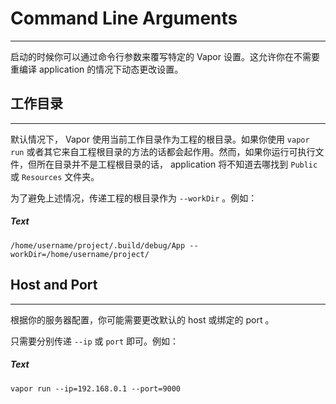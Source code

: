 # Command Line Arguments
---
启动的时候你可以通过命令行参数来覆写特定的 Vapor 设置。这允许你在不需要重编译 application 的情况下动态更改设置。

## 工作目录
---
默认情况下， Vapor 使用当前工作目录作为工程的根目录。如果你使用 ```vapor run``` 或者其它来自工程根目录的方法的话都会起作用。然而，如果你运行可执行文件，但所在目录并不是工程根目录的话， application 将不知道去哪找到 ```Public``` 或 ```Resources``` 文件夹。

为了避免上述情况，传递工程的根目录作为 ```--workDir``` 。例如：

##### Text
```
/home/username/project/.build/debug/App --workDir=/home/username/project/
```

## Host and Port
---
根据你的服务器配置，你可能需要更改默认的 host 或绑定的 port 。

只需要分别传递 ```--ip``` 或 ```port``` 即可。例如：

##### Text
```
vapor run --ip=192.168.0.1 --port=9000
```